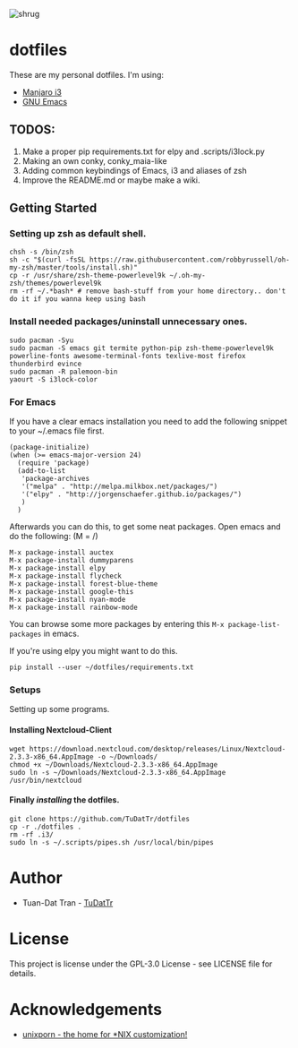 ![shrug](https://i.imgur.com/QgBRNwy.png "shrug")
# dotfiles
These are my personal dotfiles.
I'm using:
* [Manjaro i3](https://manjaro.org/2017/03/07/manjaro-i3-community-edition-17-0-released/)
* [GNU Emacs](https://www.gnu.org/software/emacs/)

## TODOS:
1. Make a proper pip requirements.txt for elpy and .scripts/i3lock.py
2. Making an own conky, conky_maia-like
3. Adding common keybindings of Emacs, i3 and aliases of zsh
4. Improve the README.md or maybe make a wiki.

## Getting Started

### Setting up zsh as default shell.
```
chsh -s /bin/zsh
sh -c "$(curl -fsSL https://raw.githubusercontent.com/robbyrussell/oh-my-zsh/master/tools/install.sh)"
cp -r /usr/share/zsh-theme-powerlevel9k ~/.oh-my-zsh/themes/powerlevel9k
rm -rf ~/.*bash* # remove bash-stuff from your home directory.. don't do it if you wanna keep using bash
```

### Install needed packages/uninstall unnecessary ones.
```
sudo pacman -Syu
sudo pacman -S emacs git termite python-pip zsh-theme-powerlevel9k powerline-fonts awesome-terminal-fonts texlive-most firefox thunderbird evince
sudo pacman -R palemoon-bin
yaourt -S i3lock-color
```

### For Emacs
If you have a clear emacs installation you need to add the following snippet to your ~/.emacs file first.
```
(package-initialize)
(when (>= emacs-major-version 24)
  (require 'package)
  (add-to-list
   'package-archives
   '("melpa" . "http://melpa.milkbox.net/packages/")
   '("elpy" . "http://jorgenschaefer.github.io/packages/")
   )
  )
```

Afterwards you can do this, to get some neat packages.
Open emacs and do the following:
(M = <Alt>/<Meta>)
```
M-x package-install auctex
M-x package-install dummyparens
M-x package-install elpy
M-x package-install flycheck
M-x package-install forest-blue-theme
M-x package-install google-this
M-x package-install nyan-mode
M-x package-install rainbow-mode
```

You can browse some more packages by entering this `M-x package-list-packages` in emacs.

If you're using elpy you might want to do this.

```pip install --user ~/dotfiles/requirements.txt```

### Setups
Setting up some programs.
#### Installing Nextcloud-Client
```
wget https://download.nextcloud.com/desktop/releases/Linux/Nextcloud-2.3.3-x86_64.AppImage -o ~/Downloads/
chmod +x ~/Downloads/Nextcloud-2.3.3-x86_64.AppImage
sudo ln -s ~/Downloads/Nextcloud-2.3.3-x86_64.AppImage /usr/bin/nextcloud
```

#### Finally *installing* the dotfiles.
```
git clone https://github.com/TuDatTr/dotfiles
cp -r ./dotfiles .
rm -rf .i3/
sudo ln -s ~/.scripts/pipes.sh /usr/local/bin/pipes
```

# Author
* Tuan-Dat Tran - [TuDatTr](https://github.com/tudattr/)

# License
This project is license under the GPL-3.0 License - see LICENSE file for details.

# Acknowledgements
* [unixporn - the home for *NIX customization!](https://www.reddit.com/r/unixporn/)